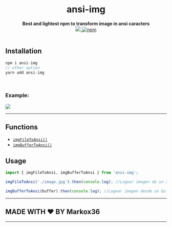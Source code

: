 <div align="center">
<h1> ansi-img </h1>
<strong>Best and lightest npm to transform image in ansi caracters</strong>
</div>

<div align="center">
<a href="https://www.npmjs.com/package/util-tiempo">
<img src="https://img.shields.io/npm/v/ansi-img?label=Version&logo=npm&style=for-the-badge">
</a>
<a href="https://www.npmjs.com/package/util-tiempo">
<img alt="npm" src="https://img.shields.io/npm/dw/ansi-img?logo=npm&style=for-the-badge">
</a>
</div>

<br>

## Installation

```ts
npm i ansi-img
// other option
yarn add ansi-img
```

<br>

### Example:

<img src="https://imgur.com/OGQPqnQ.jpg" style="border-radius: 4px;" />

<br>

---

## Functions

-   [`imgFileToAnsi()`](#usage)
-   [`imgBufferToAnsi()`](#usage)

## Usage

<div id="usage">

```ts
import { imgFileToAnsi, imgBufferToAnsi } from 'ansi-img';

imgFileToAnsi('./image.jpg').then(console.log); //Logear imagen de un archivo en consola

imgBufferToAnsi(buffer).then(console.log); //Logear imagen desde un buffer en consla
```

</div>

---

## MADE WITH ❤ BY Markox36

---
